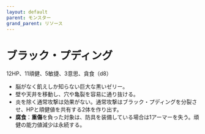```yaml
---
layout: default
parent: モンスター
grand_parent: リソース
---
```


# ブラック・プディング

12HP、11頑健、5敏捷、3意思、貪食（d8）

- 脳がなく飢えしか知らない巨大な黒いゼリー。
- 壁や天井を移動し、穴や亀裂を容易に通り抜ける。
- 炎を除く通常攻撃は効果がない。通常攻撃はブラック・プディングを分裂させ、HPと頑健値を共有する2体を作り出す。
- **腐食**：**重傷**を負った対象は、防具を装備している場合は1アーマーを失う。頑健の能力値減少は永続する。
